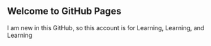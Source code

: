 ## Welcome to GitHub Pages

I am new in this GitHub, so this account is for Learning, Learning, and Learning
